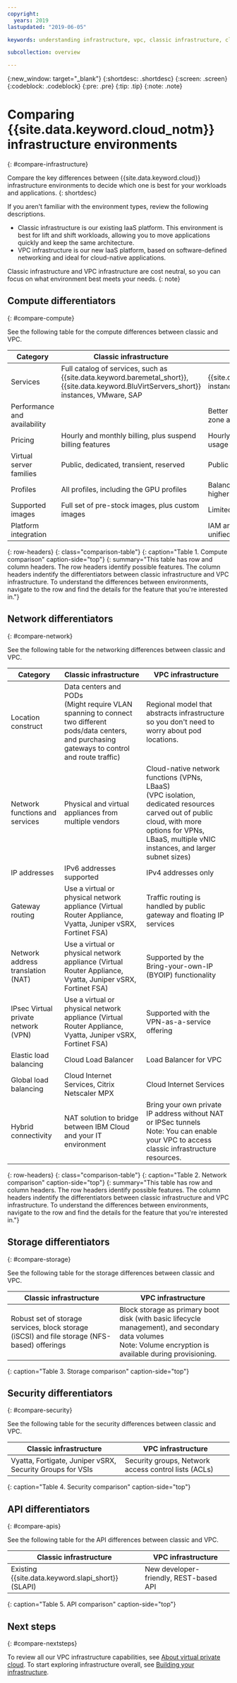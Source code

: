 ```yaml
---
copyright:
  years: 2019
lastupdated: "2019-06-05"

keywords: understanding infrastructure, vpc, classic infrastructure, cloud environment

subcollection: overview

---
```


{:new_window: target="_blank"}
{:shortdesc: .shortdesc}
{:screen: .screen}
{:codeblock: .codeblock}
{:pre: .pre}
{:tip: .tip}
{:note: .note}

# Comparing {{site.data.keyword.cloud_notm}} infrastructure environments
{: #compare-infrastructure}

Compare the key differences between {{site.data.keyword.cloud}} infrastructure environments to decide which one is best for your workloads and applications.
{: shortdesc}

If you aren't familiar with the environment types, review the following descriptions.

* Classic infrastructure is our existing IaaS platform. This environment is best for lift and shift workloads, allowing you to move applications quickly and keep the same architecture.
* VPC infrastructure is our new IaaS platform, based on software-defined networking and ideal for cloud-native applications.

Classic infrastructure and VPC infrastructure are cost neutral, so you can focus on what environment best meets your needs.
{: note}

## Compute differentiators
{: #compare-compute}

See the following table for the compute differences between classic and VPC. 

| Category   |  Classic infrastructure   | VPC infrastructure |
| ---------- | ------------------------- | ------------------ |
|  Services  |Full catalog of services, such as {{site.data.keyword.baremetal_short}}, {{site.data.keyword.BluVirtServers_short}} instances, VMware, SAP | {{site.data.keyword.BluVirtServers_short}} instances only |
| Performance and availability | | Better availability achievable through zone architecture |
| Pricing | Hourly and monthly billing, plus suspend billing features | Hourly, suspend billing, and sustained usage discount |
| Virtual server families | Public, dedicated, transient, reserved | Public only |
| Profiles | All profiles, including the GPU profiles | Balanced, compute, memory profiles with higher RAM and vCPU options |
| Supported images | Full set of pre-stock images, plus custom images | Limited set of pre-stock images|
| Platform integration | | IAM and resource group integration for a unified experience |
{: row-headers}
{: class="comparison-table"}
{: caption="Table 1. Compute comparison" caption-side="top"}
{: summary="This table has row and column headers. The row headers identify possible features. The column headers indentify the differentiators between classic infrastructure and VPC infrastructure. To understand the differences between environments, navigate to the row and find the details for the feature that you're interested in."}

## Network differentiators
{: #compare-network}

See the following table for the networking differences between classic and VPC.  

| Category   |  Classic infrastructure   | VPC infrastructure |
| ---------- | ------------------------- | ------------------ |
| Location construct    | Data centers and PODs <br>(Might require VLAN spanning to connect two different pods/data centers, and purchasing gateways to control and route traffic) | Regional model that abstracts infrastructure so you don't need to worry about pod locations.|
| Network functions and services |Physical and virtual appliances from multiple vendors | Cloud-native network functions (VPNs, LBaaS)<br>(VPC isolation, dedicated resources carved out of public cloud, with more options for VPNs, LBaaS, multiple vNIC instances, and larger subnet sizes) |
| IP addresses | IPv6 addresses supported | IPv4 addresses only |
| Gateway routing | Use a virtual or physical network appliance (Virtual Router Appliance, Vyatta, Juniper vSRX, Fortinet FSA) | Traffic routing is handled by public gateway and floating IP services |
| Network address translation (NAT) | Use a virtual or physical network appliance (Virtual Router Appliance, Vyatta, Juniper vSRX, Fortinet FSA) | Supported by the Bring-your-own-IP (BYOIP) functionality  |
| IPsec Virtual private network (VPN) | Use a virtual or physical network appliance (Virtual Router Appliance, Vyatta, Juniper vSRX, Fortinet FSA) | Supported with the VPN-as-a-service offering |
|  Elastic load balancing | Cloud Load Balancer  | Load Balancer for VPC |
| Global load balancing| Cloud Internet Services, Citrix Netscaler MPX | Cloud Internet Services |
|Hybrid connectivity | NAT solution to bridge between IBM Cloud and your IT environment | Bring your own private IP address without NAT or IPSec tunnels <br>Note: You can enable your VPC to access classic infrastructure resources. |
{: row-headers}
{: class="comparison-table"}
{: caption="Table 2. Network comparison" caption-side="top"}
{: summary="This table has row and column headers. The row headers identify possible features. The column headers indentify the differentiators between classic infrastructure and VPC infrastructure. To understand the differences between environments, navigate to the row and find the details for the feature that you're interested in."}

## Storage differentiators
{: #compare-storage}

See the following table for the storage differences between classic and VPC.

|  Classic infrastructure   | VPC infrastructure |
| ------------------------- | ------------------ |
|Robust set of storage services, block storage (iSCSI) and file storage (NFS-based) offerings| Block storage as primary boot disk (with basic lifecycle management), and secondary data volumes  <br> Note: Volume encryption is available during provisioning.|
{: caption="Table 3. Storage comparison" caption-side="top"}

## Security differentiators
{: #compare-security}

See the following table for the security differences between classic and VPC.

|  Classic infrastructure   | VPC infrastructure |
| ---------- | ------------------------- |
|Vyatta, Fortigate, Juniper vSRX, Security Groups for VSIs| Security groups, Network access control lists (ACLs)|
{: caption="Table 4. Security comparison" caption-side="top"}

## API differentiators
{: #compare-apis}

See the following table for the API differences between classic and VPC.

|  Classic infrastructure   | VPC infrastructure |
| ------------------------- | ------------------ |
|Existing {{site.data.keyword.slapi_short}} (SLAPI)| New developer-friendly, REST-based API |
{: caption="Table 5. API comparison" caption-side="top"}

## Next steps
{: #compare-nextsteps}

To review all our VPC infrastructure capabilities, see [About virtual private cloud](/docs/vpc-on-classic?topic=vpc-on-classic-about). To start exploring infrastructure overall, see [Building your infrastructure](/docs/overview?topic=overview-first-steps-it-ops).
